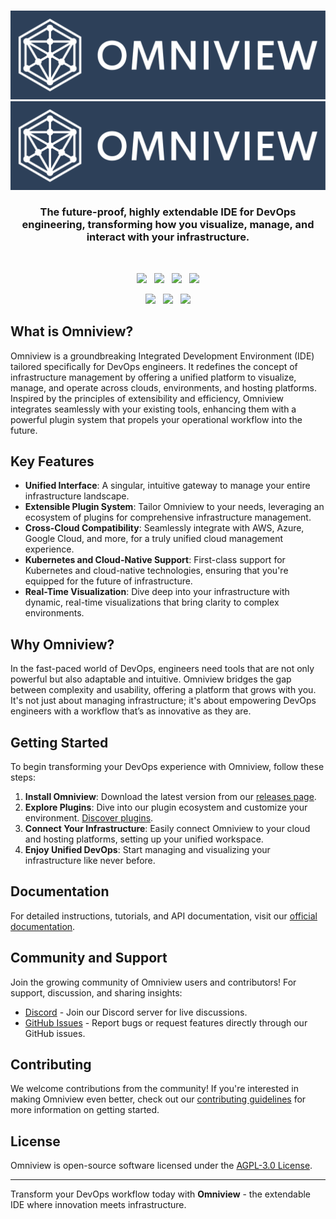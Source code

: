 <br>

<p align="center">
    <a href="https://omniview.dev#gh-dark-mode-only" target="_blank">
        <img width="600" src="./logo.png" alt="Omniview Logo">
    </a>
    <a href="https://omniview.dev#gh-light-mode-only" target="_blank">
        <img width="600" src="./logo.png" alt="Omniview Logo">
    </a>
</p>

<h3 align="center">The future-proof, highly extendable IDE for DevOps engineering, transforming how you visualize, manage, and interact with your infrastructure.</h3>

<br>

<p align="center">
    <a href="https://github.com/omniviewdev/omniview"><img src="https://img.shields.io/github/v/release/omniviewdev/omniview?color=%23ff00a0&include_prereleases&label=version&sort=semver&style=flat-square"></a>
    &nbsp;
    <a href="https://github.com/omniviewdev/omniview"><img src="https://img.shields.io/badge/built_with-Go-007D9C.svg?style=flat-square"></a>
    &nbsp;
	<a href="https://github.com/omniviewdev/omniview/actions"><img src="https://img.shields.io/github/actions/workflow/status/omniviewdev/omniview/ci.yml?style=flat-square&branch=main"></a>
    &nbsp;
    <a href="https://github.com/omniviewdev/omniview/license"><img src="https://img.shields.io/badge/license-AGPL_3.0-00bfff.svg?style=flat-square"></a>
</p>

<p align="center">
    <a href="https://twitter.com/omniview"><img src="https://img.shields.io/badge/twitter-follow_us-1d9bf0.svg?style=flat-square"></a>
    &nbsp;
    <a href="https://dev.to/omniview"><img src="https://img.shields.io/badge/dev-join_us-86f7b7.svg?style=flat-square"></a>
    &nbsp;
    <a href="https://www.linkedin.com/company/omniview/"><img src="https://img.shields.io/badge/linkedin-connect_with_us-0a66c2.svg?style=flat-square"></a>
</p>


<h2>What is Omniview?</h2>

Omniview is a groundbreaking Integrated Development Environment (IDE) tailored specifically for DevOps engineers. It redefines the concept of infrastructure management by offering a unified platform to visualize, manage, and operate across clouds, environments, and hosting platforms. Inspired by the principles of extensibility and efficiency, Omniview integrates seamlessly with your existing tools, enhancing them with a powerful plugin system that propels your operational workflow into the future.

## Key Features

- **Unified Interface**: A singular, intuitive gateway to manage your entire infrastructure landscape.
- **Extensible Plugin System**: Tailor Omniview to your needs, leveraging an ecosystem of plugins for comprehensive infrastructure management.
- **Cross-Cloud Compatibility**: Seamlessly integrate with AWS, Azure, Google Cloud, and more, for a truly unified cloud management experience.
- **Kubernetes and Cloud-Native Support**: First-class support for Kubernetes and cloud-native technologies, ensuring that you're equipped for the future of infrastructure.
- **Real-Time Visualization**: Dive deep into your infrastructure with dynamic, real-time visualizations that bring clarity to complex environments.

## Why Omniview?

In the fast-paced world of DevOps, engineers need tools that are not only powerful but also adaptable and intuitive. Omniview bridges the gap between complexity and usability, offering a platform that grows with you. It's not just about managing infrastructure; it's about empowering DevOps engineers with a workflow that’s as innovative as they are.

## Getting Started

To begin transforming your DevOps experience with Omniview, follow these steps:

1. **Install Omniview**: Download the latest version from our [releases page](https://github.com/omniviewdev/omniview/releases).
2. **Explore Plugins**: Dive into our plugin ecosystem and customize your environment. [Discover plugins](https://omniview.dev/plugins).
3. **Connect Your Infrastructure**: Easily connect Omniview to your cloud and hosting platforms, setting up your unified workspace.
4. **Enjoy Unified DevOps**: Start managing and visualizing your infrastructure like never before.

## Documentation

For detailed instructions, tutorials, and API documentation, visit our [official documentation](https://omniview.dev/docs).

## Community and Support

Join the growing community of Omniview users and contributors! For support, discussion, and sharing insights:

- [Discord](https://discord.gg/omniview) - Join our Discord server for live discussions.
- [GitHub Issues](https://github.com/omniviewdev/omniview/issues) - Report bugs or request features directly through our GitHub issues.

## Contributing

We welcome contributions from the community! If you're interested in making Omniview even better, check out our [contributing guidelines](https://github.com/omniviewdev/omniview/blob/main/CONTRIBUTING.md) for more information on getting started.

## License

Omniview is open-source software licensed under the [AGPL-3.0 License](LICENSE).

---

Transform your DevOps workflow today with **Omniview** - the extendable IDE where innovation meets infrastructure.
